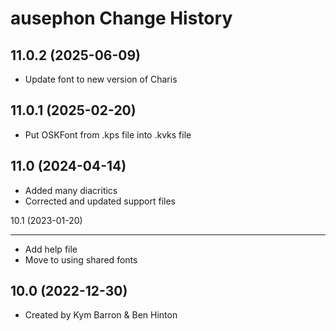 ausephon Change History
====================


11.0.2 (2025-06-09)
------------------
* Update font to new version of Charis

11.0.1 (2025-02-20)
------------------
* Put OSKFont from .kps file into .kvks file

11.0 (2024-04-14)
----------------
* Added many diacritics
* Corrected and updated support files

10.1 (2023-01-20)

----------------
* Add help file
* Move to using shared fonts

10.0 (2022-12-30)
----------------
* Created by Kym Barron & Ben Hinton
